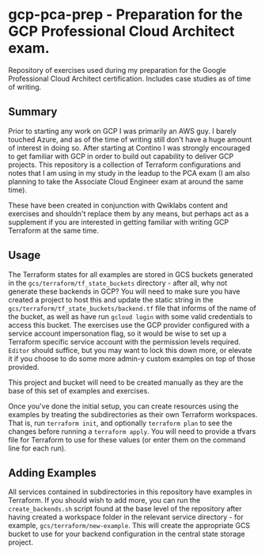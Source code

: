 # gcp-pca-prep - Preparation for the GCP Professional Cloud Architect exam.
Repository of exercises used during my preparation for the Google Professional Cloud Architect certification. Includes case studies as of time of writing.

## Summary
Prior to starting any work on GCP I was primarily an AWS guy. I barely touched Azure, and as of the time of writing still don't have a huge amount of interest in doing so. After starting at Contino I was strongly encouraged to get familiar with GCP in order to build out capability to deliver GCP projects. This repository is a collection of Terraform configurations and notes that I am using in my study in the leadup to the PCA exam (I am also planning to take the Associate Cloud Engineer exam at around the same time).

These have been created in conjunction with Qwiklabs content and exercises and shouldn't replace them by any means, but perhaps act as a supplement if you are interested in getting familiar with writing GCP Terraform at the same time.


## Usage
The Terraform states for all examples are stored in GCS buckets generated in the `gcs/terraform/tf_state_buckets` directory - after all, why not generate these backends in GCP? You will need to make sure you have created a project to host this and update the static string in the `gcs/terraform/tf_state_buckets/backend.tf` file that informs of the name of the bucket, as well as have run `gcloud login` with some valid credentials to access this bucket. The exercises use the GCP provider configured with a service account impersonation flag, so it would be wise to set up a Terraform specific service account with the permission levels required. `Editor` should suffice, but you may want to lock this down more, or elevate it if you choose to do some more admin-y custom examples on top of those provided.

This project and bucket will need to be created manually as they are the base of this set of examples and exercises.

Once you've done the initial setup, you can create resources using the examples by treating the subdirectories as their own Terraform workspaces. That is, run `terraform init`, and optionally `terraform plan` to see the changes before running a `terraform apply`. You will need to provide a tfvars file for Terraform to use for these values (or enter them on the command line for each run).

## Adding Examples
All services contained in subdirectories in this repository have examples in Terraform. If you should wish to add more, you can run the `create_backends.sh` script found at the base level of the repository after having created a workspace folder in the relevant service directory - for example, `gcs/terraform/new-example`. This will create the appropriate GCS bucket to use for your backend configuration in the central state storage project.
